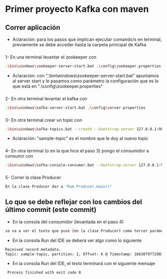 # Primer proyecto Kafka con maven

## Correr aplicación

- Aclaración: para los pasos que implican ejecutar comando/s en terminal, previamente se debe acceder hasta la carpeta principal de Kafka

###
1- En una terminal levantar el zookeeper con 
```bash
.\bin\windows\zookeeper-server-start.bat .\config\zookeeper.properties
```
- Aclaración: con ".\bin\windows\zookeeper-server-start.bat" apuntamos al server start y le pasamos como parámetro la configuración que es lo que está en ".\config\zookeeper.properties"
###
2- En otra terminal levantar el kafka con 
```bash
.\bin\windows\kafka-server-start.bat .\config\server.properties
```
###
3- En otra terminal crear un topic con 
```bash
.\bin\windows\kafka-topics.bat --create --bootstrap-server 127.0.0.1:9092 --partitions 3 --topic sample-topic
```
- Aclaración: "sample-topic" es el nombre que le doy al nuevo topic
###
4- En otra terminal (o en la que hice el paso 3) pongo el consumidor a consumir con 
```bash
.\bin\windows\kafka-console-consumer.bat --bootstrap-server 127.0.0.1:9092 --topic sample-topic --group java
```
###
5- Correr la clase Producer 
```bash
En la clase Producer dar a "Rum Producer.main()"
```
###
## Lo que se debe reflejar con los cambios del último commit (este commit)
- En la consola del consumidor (levantada en el paso 4)
```bash
se va a ver el texto que puse (en la clase Producer) como tercer parámetro en 'new ProducerRecord<>("sample-topic", "key1", "Primer texto");'
```
- En la consola Run del IDE se deberá ver algo como lo siguiente
```bash
Received record metadata.
Topic: sample-topic, partition: 2, Offset: 6 @ Timestamp: 1663079772903
```
- En la consola Run del IDE, el texto terminará con el siguiente mensaje 
```bash
 Process finished with exit code 0
```
